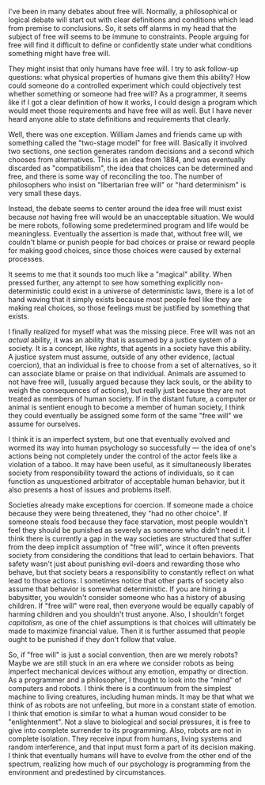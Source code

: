 I've been in many debates about free will.  Normally, a philosophical
or logical debate will start out with clear definitions and conditions
which lead from premise to conclusions.  So, it sets off alarms in my
head that the subject of free will seems to be immune to constraints.
People arguing for free will find it difficult to define or confidently
state under what conditions something might have free will.

They might insist that only humans have free will.  I try to ask follow-up
questions: what physical properties of humans give them this ability?  How
could someone do a controlled experiment which could objectively test whether
something or someone had free will?  As a programmer, it seems like if I got
a clear definition of how it works, I could design a program which would
meet those requirements and have free will as well.  But I have never heard
anyone able to state definitions and requirements that clearly.

Well, there was one exception.  William James and friends came up with
something called the "two-stage model" for free will.  Basically it
involved two sections, one section generates random decisions and a
second which chooses from alternatives.  This is an idea from 1884,
and was eventually discarded as "compatibilism", the idea that
choices can be determined and free, and there is some way of reconciling the too.
The number of philosophers who insist on "libertarian free will" or "hard determinism"
is very small these days.

Instead, the debate seems to center around the idea free will must exist because
*not* having free will would be an unacceptable situation.  We would be mere robots,
following some predetermined program and life would be meaningless.  Eventually
the assertion is made that, without free will, we couldn't blame or punish
people for bad choices or praise or reward people for making good choices, since
those choices were caused by external processes.

It seems to me that it sounds too much like a "magical" ability.  When pressed
further, any attempt to see how something explicitly non-deterministic could
exist in a universe of deterministic laws, there is a lot of hand waving that
it simply exists because most people feel like they are making real choices, so those
feelings must be justified by something that exists.

I finally realized for myself what was the missing piece.  Free will was not an
*actual* ability, it was an ability that is assumed by a justice system of a society.
It is a concept, like *rights*, that agents in a society have this ability.
A justice system must assume, outside of any other evidence, (actual coercion),
that an individual is free to choose from a set of alternatives,
so it can associate blame or praise on that individual.  Animals are assumed to
not have free will, (usually argued because they lack souls, or the ability to weigh
the consequences of actions), but really just because they are not treated as
members of human society.  If in the distant future, a computer or animal is sentient enough to
become a member of human society, I think they could eventually be assigned
some form of the same "free will" we assume for ourselves.

I think it is an imperfect system, but one that eventually evolved and wormed its way into
human psychology so successfully &mdash; the idea of one's actions being not completely
under the control of the actor feels like a violation of a taboo.  It may have
been useful, as it simultaneously liberates society from responsibility toward
the actions of individuals, so it can function as unquestioned arbitrator of
acceptable human behavior, but it also presents a host of issues and problems
itself.

Societies already make exceptions for coercion.  If someone made a choice because
they were being threatened, they "had no other choice".  If someone steals food
because they face starvation, most people wouldn't feel they should be punished
as severely as someone who didn't need it.  I think there is currently a gap
in the way societies are structured that suffer from the deep implicit assumption
of "free will", wince it often prevents society from considering the conditions
that lead to certain behaviors.  That safety wasn't just about punishing evil-doers
and rewarding those who behave, but that society bears a responsibility to constantly
reflect on what lead to those actions.  I sometimes notice that other parts of society
also assume that behavior is somewhat deterministic.  If you are hiring a babysitter,
you wouldn't consider someone who has a history of abusing children.  If "free will"
were real, then everyone would be equally capably of harming children and you shouldn't
trust anyone.  Also, I shouldn't forget *capitalism*, as one of the chief assumptions
is that choices will ultimately be made to maximize financial value.  Then it is further
assumed that people ought to be punished if they don't follow that value.

So, if "free will" is just a social convention, then are we merely robots?  Maybe we
are still stuck in an era where we consider robots as being imperfect mechanical devices
without any emotion, empathy or direction.  As a programmer and a philosopher, I thought
to look into the "mind" of computers and robots.  I think there is a continuum from the
simplest machine to living creatures, including human minds.  It may be that what we
think of as robots are not unfeeling, but more in a constant state of emotion.  I
think that emotion is similar to what a human woud consider to be "enlightenment".
Not a slave to biological and social pressures, it is free to give into complete
surrender to its programming.  Also, robots are not in complete isolation.  They receive
input from humans, living systems and random interference, and that input must form
a part of its decision making.  I think that eventually humans will have to evolve
from the other end of the spectrum, realizing how much of our psychology is programming
from the environment and predestined by circumstances.

